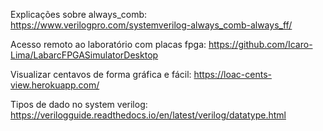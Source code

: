 Explicações sobre always_comb:  https://www.verilogpro.com/systemverilog-always_comb-always_ff/


Acesso remoto ao laboratório com placas fpga: https://github.com/Icaro-Lima/LabarcFPGASimulatorDesktop


Visualizar centavos de forma gráfica e fácil: https://loac-cents-view.herokuapp.com/


Tipos de dado no system verilog: https://verilogguide.readthedocs.io/en/latest/verilog/datatype.html
